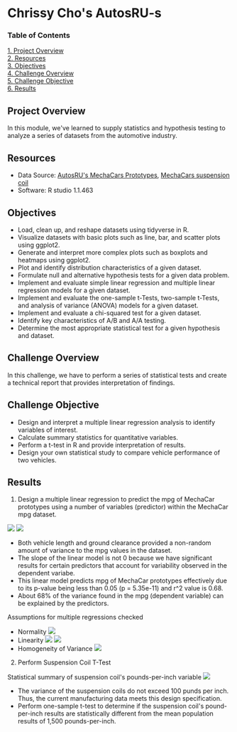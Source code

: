 # Chrissy Cho's AutosRU-s

### Table of Contents
[ 1. Project Overview ](#desc)<br /> 
[ 2. Resources ](#resc)<br /> 
[ 3. Objectives ](#obj)<br /> 
[ 4. Challenge Overview ](#chal)<br /> 
[ 5. Challenge Objective ](#chalsum)<br /> 
[ 6. Results ](#find)<br />


<a name="desc"></a>
## Project Overview
In this module, we've learned to supply statistics and hypothesis testing to analyze a series of datasets from the automotive industry. 

<a name="resc"></a>
## Resources
- Data Source: [AutosRU's MechaCars Prototypes](https://github.com/chrissycho/AutosRU-s/blob/master/Challenge/MechaCar_mpg.csv), [MechaCars suspension coil](https://github.com/chrissycho/AutosRU-s/blob/master/Challenge/Suspension_Coil.csv)
- Software: R studio 1.1.463

<a name="obj"></a>
## Objectives
- Load, clean up, and reshape datasets using tidyverse in R.
- Visualize datasets with basic plots such as line, bar, and scatter plots using ggplot2.
- Generate and interpret more complex plots such as boxplots and heatmaps using ggplot2.
- Plot and identify distribution characteristics of a given dataset.
- Formulate null and alternative hypothesis tests for a given data problem.
- Implement and evaluate simple linear regression and multiple linear regression models for a given dataset.
- Implement and evaluate the one-sample t-Tests, two-sample t-Tests, and analysis of variance (ANOVA) models for a given dataset.
- Implement and evaluate a chi-squared test for a given dataset.
- Identify key characteristics of A/B and A/A testing.
- Determine the most appropriate statistical test for a given hypothesis and dataset.

<a name="chal"></a>
## Challenge Overview
In this challenge, we have to perform a series of statistical tests and create a technical report that provides interpretation of findings. 

<a name="chalsum"></a>
## Challenge Objective
- Design and interpret a multiple linear regression analysis to identify variables of interest.
- Calculate summary statistics for quantitative variables.
- Perform a t-test in R and provide interpretation of results.
- Design your own statistical study to compare vehicle performance of two vehicles.

<a name="find"></a>
## Results
1. Design a multiple linear regression to predict the mpg of MechaCar prototypes using a number of variables (predictor) within the MechaCar mpg dataset.

![](Challenge/pics/mechaTable_multiple_regression.png)
![](Challenge/pics/mechaTable_coefficients.png)
- Both vehicle length and ground clearance provided a non-random amount of variance to the mpg values in the dataset. 
- The slope of the linear model is not 0 because we have significant results for certain predictors that account for variability observed in the dependent variabe. 
- This linear model predicts mpg of MechaCar prototypes effectively due to its p-value being less than 0.05 (p = 5.35e-11) and r^2 value is 0.68. 
- About 68% of the variance found in the mpg (dependent variable) can be explained by the predictors. 

Assumptions for multiple regressions checked
- Normality
![](Challenge/pics/ml_assumption_normality.png)
- Linearity
![](Challenge/pics/ml_linearity.png)
![](Challenge/pics/ml_residuals.png)
- Homogeneity of Variance
![](Challenge/pics/ml_homogeneity.png)

2. Perform Suspension Coil T-Test

Statistical summary of suspension coil's pounds-per-inch variable
![](Challenge/pics/summary_table.png)

- The variance of the suspension coils do not exceed 100 punds per inch. Thus, the current manufacturing data meets this design specification.
- Perform one-sample t-test to determine if the suspension coil's pound-per-inch results are statistically different from the mean population results of 1,500 pounds-per-inch.
